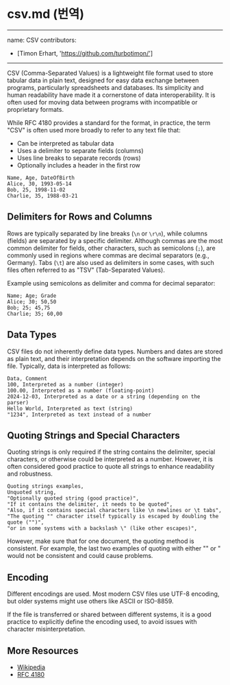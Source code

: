 # csv.md (번역)

---
name: CSV
contributors:
- [Timon Erhart, 'https://github.com/turbotimon/']
---

CSV (Comma-Separated Values) is a lightweight file format used to store tabular
data in plain text, designed for easy data exchange between programs,
particularly spreadsheets and databases. Its simplicity and human readability
have made it a cornerstone of data interoperability. It is often used for
moving data between programs with incompatible or proprietary formats.

While RFC 4180 provides a standard for the format, in practice, the term "CSV"
 is often used more broadly to refer to any text file that:

- Can be interpreted as tabular data
- Uses a delimiter to separate fields (columns)
- Uses line breaks to separate records (rows)
- Optionally includes a header in the first row

```csv
Name, Age, DateOfBirth
Alice, 30, 1993-05-14
Bob, 25, 1998-11-02
Charlie, 35, 1988-03-21
```

## Delimiters for Rows and Columns

Rows are typically separated by line breaks (`\n` or `\r\n`), while columns
 (fields) are separated by a specific delimiter. Although commas are the most
 common delimiter for fields, other characters, such as semicolons (`;`), are
 commonly used in regions where commas are decimal separators (e.g., Germany).
 Tabs (`\t`) are also used as delimiters in some cases, with such files often
 referred to as "TSV" (Tab-Separated Values).

Example using semicolons as delimiter and comma for decimal separator:

```csv
Name; Age; Grade
Alice; 30; 50,50
Bob; 25; 45,75
Charlie; 35; 60,00
```

## Data Types

CSV files do not inherently define data types. Numbers and dates are stored as
 plain text, and their interpretation depends on the software importing the
 file. Typically, data is interpreted as follows:

```csv
Data, Comment
100, Interpreted as a number (integer)
100.00, Interpreted as a number (floating-point)
2024-12-03, Interpreted as a date or a string (depending on the parser)
Hello World, Interpreted as text (string)
"1234", Interpreted as text instead of a number
```

## Quoting Strings and Special Characters

Quoting strings is only required if the string contains the delimiter, special
 characters, or otherwise could be interpreted as a number. However, it is
 often considered good practice to quote all strings to enhance readability and
 robustness.

```csv
Quoting strings examples,
Unquoted string,
"Optionally quoted string (good practice)",
"If it contains the delimiter, it needs to be quoted",
"Also, if it contains special characters like \n newlines or \t tabs",
"The quoting "" character itself typically is escaped by doubling the quote ("")",
"or in some systems with a backslash \" (like other escapes)",
```

However, make sure that for one document, the quoting method is consistent.
 For example, the last two examples of quoting with either "" or \" would
 not be consistent and could cause problems.

## Encoding

Different encodings are used. Most modern CSV files use UTF-8 encoding, but
 older systems might use others like ASCII or ISO-8859.

If the file is transferred or shared between different systems, it is a good
 practice to explicitly define the encoding used, to avoid issues with
 character misinterpretation.

## More Resources

+ [Wikipedia](https://en.wikipedia.org/wiki/Comma-separated_values)
+ [RFC 4180](https://datatracker.ietf.org/doc/html/rfc4180)
